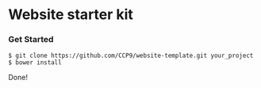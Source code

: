 # Website starter kit

### Get Started

    $ git clone https://github.com/CCP9/website-template.git your_project
    $ bower install

Done!